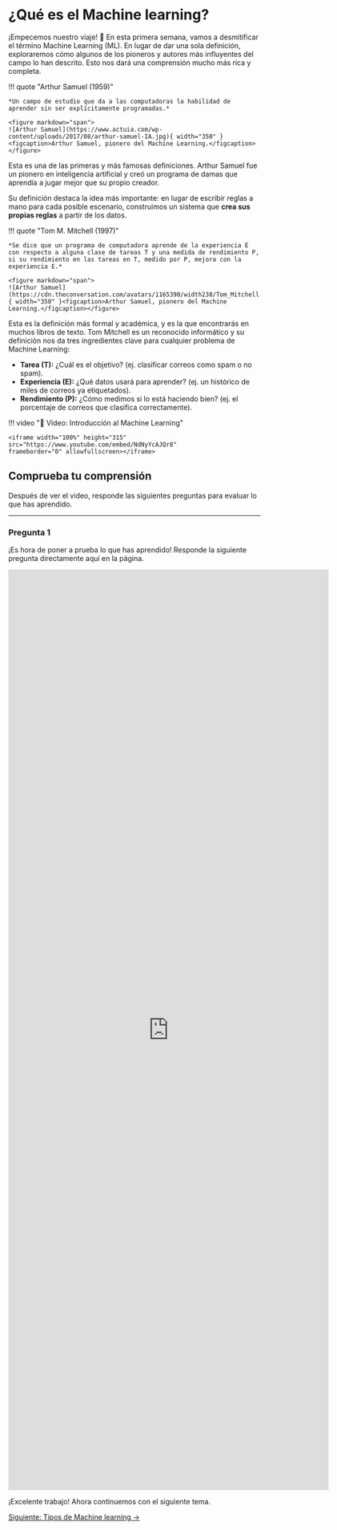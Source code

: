 # ¿Qué es el Machine learning?

¡Empecemos nuestro viaje! 🚀 En esta primera semana, vamos a desmitificar el término Machine Learning (ML). En lugar de dar una sola definición, exploraremos cómo algunos de los pioneros y autores más influyentes del campo lo han descrito. Esto nos dará una comprensión mucho más rica y completa.

!!! quote "Arthur Samuel (1959)"

    *Un campo de estudio que da a las computadoras la habilidad de aprender sin ser explícitamente programadas.*

    <figure markdown="span">
    ![Arthur Samuel](https://www.actuia.com/wp-content/uploads/2017/08/arthur-samuel-IA.jpg){ width="350" }<figcaption>Arthur Samuel, pionero del Machine Learning.</figcaption></figure>

Esta es una de las primeras y más famosas definiciones. Arthur Samuel fue un pionero en inteligencia artificial y creó un programa de damas que aprendía a jugar mejor que su propio creador.

Su definición destaca la idea más importante: en lugar de escribir reglas a mano para cada posible escenario, construimos un sistema que **crea sus propias reglas** a partir de los datos.

!!! quote "Tom M. Mitchell (1997)"

    *Se dice que un programa de computadora aprende de la experiencia E con respecto a alguna clase de tareas T y una medida de rendimiento P, si su rendimiento en las tareas en T, medido por P, mejora con la experiencia E.*

    <figure markdown="span">
    ![Arthur Samuel](https://cdn.theconversation.com/avatars/1165390/width238/Tom_Mitchell.jpg){ width="350" }<figcaption>Arthur Samuel, pionero del Machine Learning.</figcaption></figure>

Esta es la definición más formal y académica, y es la que encontrarás en muchos libros de texto. Tom Mitchell es un reconocido informático y su definición nos da tres ingredientes clave para cualquier problema de Machine Learning:

* **Tarea (T):** ¿Cuál es el objetivo? (ej. clasificar correos como spam o no spam).
* **Experiencia (E):** ¿Qué datos usará para aprender? (ej. un histórico de miles de correos ya etiquetados).
* **Rendimiento (P):** ¿Cómo medimos si lo está haciendo bien? (ej. el porcentaje de correos que clasifica correctamente).

!!! video "🎥 Video: Introducción al Machine Learning"

    <iframe width="100%" height="315" 
    src="https://www.youtube.com/embed/NdNyYcAJQr8" 
    frameborder="0" allowfullscreen></iframe>

## Comprueba tu comprensión

Después de ver el video, responde las siguientes preguntas para evaluar lo que has aprendido.

---

### Pregunta 1

¡Es hora de poner a prueba lo que has aprendido! Responde la siguiente pregunta directamente aquí en la página.

<iframe src="https://docs.google.com/forms/d/e/1FAIpQLSeRJ-xs2r8P6qOtfQzp1HZvZiOVVZ-pDIr5WOwO_0ociDMaFw/viewform?embedded=true" width="640" height="1835" frameborder="0" marginheight="0" marginwidth="0">Cargando…</iframe>

¡Excelente trabajo! Ahora continuemos con el siguiente tema.

[Siguiente: Tipos de Machine learning &rarr;](semana-1-1.md)
